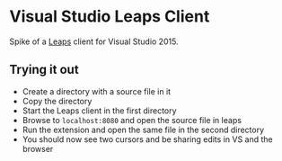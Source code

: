 # Visual Studio Leaps Client

Spike of a [Leaps](https://github.com/Jeffail/leaps) client for Visual Studio 2015. 

## Trying it out

- Create a directory with a source file in it
- Copy the directory
- Start the Leaps client in the first directory
- Browse to `localhost:8080` and open the source file in leaps
- Run the extension and open the same file in the second directory
- You should now see two cursors and be sharing edits in VS and the browser

